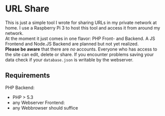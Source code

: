 # URL Share

This is just a simple tool I wrote for sharing URLs in my private network at home. I use a Raspberry Pi 3 to host this tool and access it from around my network.  
At the moment it just comes in one flavor: PHP Front- and Backend. A JS Frontend and Node.JS Backend are planned but not yet realized.  
**Please be aware** that there are _no_ accounts. Everyone who has access to the site can edit, delete or share.
If you encounter problems saving your data check if your `database.json` is writable by the webserver.

## Requirements
PHP Backend:
 * PHP > 5.3
 * any Webserver
Frontend:
 * any Webbrowser should suffice
